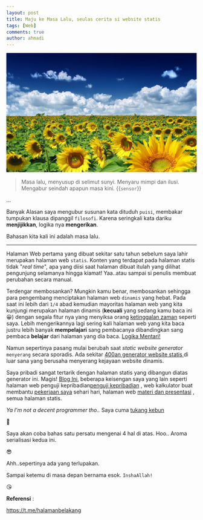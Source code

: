 ```yaml
---
layout: post
title: Maju ke Masa Lalu, seulas cerita si website statis 
tags: [Web]
comments: true
author: ahmadi
--- 
```


![](/img/ps-summer.jpg) 

> Masa lalu, menyusup di selimut sunyi. 
> Menyaru mimpi dan ilusi. 
> Mengabur seindah apapun masa kini.
{{`sensor`}} 

... 

Banyak Alasan saya mengubur susunan kata dituduh `puisi`, membakar tumpukan klausa dipanggil `filosofi`. 
Karena seringkali kata dariku **menjijikkan**, logika nya **mengerikan**. 

Bahasan kita kali ini adalah masa lalu.

---

Halaman Web pertama yang dibuat sekitar satu tahun sebelum saya lahir merupakan halaman web `statis`.  Konten yang terdapat pada halaman statis tidak "*real time*", apa yang diisi saat halaman dibuat itulah yang dilihat pengunjung selamanya hingga kiamat! 
Yaa..atau sampai si penulis membuat perubahan secara manual. 

Terdengar membosankan? Mungkin kamu benar, membosankan sehingga para pengembang menciptakan halaman web `dinamis` yang hebat. 
Pada saat ini lebih dari `1/4` abad kemudian mayoritas halaman web yang kita kunjungi merupakan halaman dinamis (**kecuali** yang sedang kamu baca ini 😀) dengan segala fitur nya yang menyiksa orang  [ketinggalan zaman](https://ahmadihamid.com/KetinggalanZaman/)  seperti saya. 
Lebih mengerikannya lagi sering kali halaman web yang kita baca justru lebih banyak **mempelajari** sang pembacanya dibandingkan sang pembaca **belajar** dari halaman yang dia baca.  [Logika Mentari!](http://rizaumami.github.io/) 

Namun sepertinya pasang mulai berubah saat *static website generator* `menyerang` secara sporadis. Ada sekitar [400an generator website statis ](https://staticsitegenerators.net/) di luar sana yang berusaha menyerang kejayaan website dinamis.

Saya pribadi sangat tertarik dengan halaman statis yang dibangun diatas generator ini. Magis! 
[Blog Ini](https://ahmadihamid.com/Pertamax/), beberapa keisengan saya yang lain seperti halaman web penguji kepribadian[penguji kepribadian](https://ahmadihamid.com/Pertamax/) , web kalkulator buat membantu  [pekerjaan saya](https://ahmadihamid.com/lpp-calc/urea.html)  sehari hari, halaman web [materi dan presentasi](https://ahmadihamid.com/kubu/) , semua halaman statis. 

*Ya I'm not a decent programmer tho..* Saya cuma [tukang kebun](https://t.me/halamanbelakang)

🤥

Saya akan coba bahas satu persatu mengenai 4 hal di atas. 
Hoo.. Aroma serialisasi kedua ini. 

😎

Ahh..sepertinya ada yang terlupakan.

Sampai ketemu di masa depan bernama esok. `InshaAllah!` 

😘

**Referensi** :

<https://t.me/halamanbelakang> 
